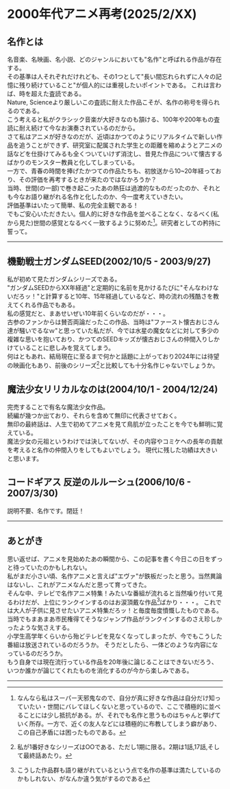 <!-- Google tag (gtag.js) -->
<script async src="https://www.googletagmanager.com/gtag/js?id=G-8P412RLRC8"></script>
<script>
  window.dataLayer = window.dataLayer || [];
  function gtag(){dataLayer.push(arguments);}
  gtag('js', new Date());

  gtag('config', 'G-8P412RLRC8');
</script>

# 2000年代アニメ再考(2025/2/XX)

## 名作とは

名音楽、名映画、名小説、どのジャンルにおいても"名作"と呼ばれる作品が存在する。<br>
その基準は人それぞれだけれども、その1つとして"長い間忘れられずに人々の記憶に残り続けていること"が個人的には重視したいポイントである。
これは言わば、時を超えた査読である。<br>
Nature, Scienceより厳しいこの査読に耐えた作品こそが、名作の称号を得られるのである。<br>
こう考えると私がクラシック音楽が大好きなのも頷ける、100年や200年もの査読に耐え続けて今なお演奏されているのだから。<br>
さて私はアニメが好きなのだが、近頃はかつてのようにリアルタイムで新しい作品を追うことができず、研究室に配属された学生との距離を縮めようとアニメの話などを仕掛けてみるも全くついていけず消沈し、昔見た作品について懐古するばかりのモンスター教員と化してしまっている。<br>
一方で、青春の時間を捧げたかつての作品たちも、初放送から10~20年経っており、その評価を再考するときが来たのではなかろうか？<br>
当時、世間(の一部)で巻き起こったあの熱狂は過渡的なものだったのか、それとも今なお語り継がれる名作と化したのか、今一度考えていきたい。<br>
評価基準はいたって簡単、私の完全主観である！<br>
でもご安心いただきたい。個人的に好きな作品を並べることなく、なるべく(私から見た)世間の感覚となるべく一致するように努めた[^1]。研究者としての矜持に誓って。<br>


---
[^1]:なんなら私はスーパー天邪鬼なので、自分が真に好きな作品は自分だけ知っていたい・世間にバレてほしくないと思っているので、ここで積極的に並べることには少し抵抗がある。が、それでも名作と思うものはちゃんと挙げていく所存。一方で、近くの友人などには積極的に布教してしまう癖があり、この自己矛盾には困ったものである。


## 機動戦士ガンダムSEED(2002/10/5 - 2003/9/27)
私が初めて見たガンダムシリーズである。<br>
"ガンダムSEEDからXX年経過"と定期的に名前を見かけるたびに"そんなわけないだろッ！"と計算すると10年、15年経過しているなど、時の流れの残酷さを教えてくれる作品でもある。<br>
私の感覚だと、まあせいぜい10年前くらいなのだが・・・。<br>
古参のファンからは賛否両論だったこの作品、当時は"ファースト懐古おじさん達が騒いでるなｗ"と思っていた私だが、今では水星の魔女などに対して多少の複雑な思いを抱いており、かつてのSEEDキッズが懐古おじさんの仲間入りしかけていることに悲しみを覚えてしまう。<br>
何はともあれ、結局現在に至るまで何かと話題に上がっており2024年には待望の映画化もあり、前後のシリーズ[^2]と比較しても十分名作じゃないでしょうか。<br>

## 魔法少女リリカルなのは(2004/10/1 - 2004/12/24)
完売することで有名な魔法少女作品。<br>
続編が幾つか出ており、それらを含めて無印に代表させておく。<br>
無印の最終話は、人生で初めてアニメを見て鳥肌が立ったことを今でも鮮明に覚えている。<br>
魔法少女の元祖というわけでは決してないが、その内容やコミケへの長年の貢献を考えると名作の仲間入りをしてもよいでしょう。
現代に残した功績は大きいと思います。<br>

## コードギアス 反逆のルルーシュ(2006/10/6 - 2007/3/30)
説明不要、名作です。閉廷！





---
[^2]:私が1番好きなシリーズはOOである、ただし1期に限る。2期は1話,17話,そして最終話あたり。



## あとがき

思い返せば、アニメを見始めたあの瞬間から、この記事を書く今日この日をずっと待っていたのかもしれない。<br>
私がまだ小さい頃、名作アニメと言えば"エヴァ"が鉄板だったと思う。当然異論はないし、これがアニメなんだと思って育ってきた。<br>
そんな中、テレビで名作アニメ特集！みたいな番組が流れると当然噛り付いて見るわけだが、上位にランクインするのはお涙頂戴な作品[^3]ばかり・・・。
これでは大人が子供に見させたいアニメ特集だろッ！と毎度毎度憤慨したものである。<br>
当時でもまあまあ市民権得てそうなジャンプ作品がランクインするのさえ珍しかったような気さえする。<br>
小学生高学年くらいから殆どテレビを見なくなってしまったが、今でもこうした番組は放送されているのだろうか。
そうだとしたら、一体どのような内容になっているのだろうか。<br>
もう自身では現在流行っている作品を20年後に論じることはできないだろう、いつか誰かが論じてくれたものを消化するのが今から楽しみである。


---
[^3]:こうした作品群も語り継がれているという点で名作の基準は満たしているのかもしれない、がなんか違う気がするのである 

